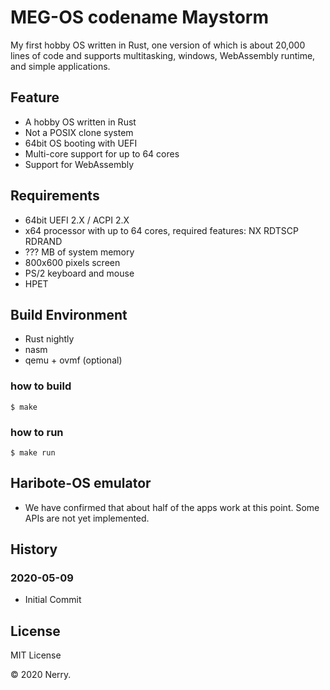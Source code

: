 # MEG-OS codename Maystorm

My first hobby OS written in Rust, one version of which is about 20,000 lines of code and supports multitasking, windows, WebAssembly runtime, and simple applications.

## Feature

* A hobby OS written in Rust
* Not a POSIX clone system
* 64bit OS booting with UEFI
* Multi-core support for up to 64 cores
* Support for WebAssembly

## Requirements

* 64bit UEFI 2.X / ACPI 2.X
* x64 processor with up to 64 cores, required features: NX RDTSCP RDRAND
* ??? MB of system memory
* 800x600 pixels screen
* PS/2 keyboard and mouse
* HPET

## Build Environment

* Rust nightly
* nasm
* qemu + ovmf (optional)

### how to build

```
$ make
```

### how to run

```
$ make run
```

## Haribote-OS emulator

* We have confirmed that about half of the apps work at this point. Some APIs are not yet implemented.

## History

### 2020-05-09

* Initial Commit

## License

MIT License

&copy; 2020 Nerry.

